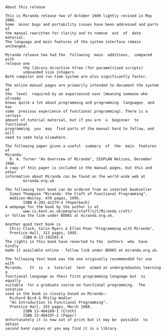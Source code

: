     About this release

    This is Miranda release two of October 1989 lightly revised in May 2006.
    Some  minor bugs and portability issues have been addressed and parts of
    the manual rewritten for clarity and to remove  out  of  date  material.
    The language and main features of the system interface remain unchanged.

    Miranda release two had the  following  main  additions,  compared  with
    release one
            the library directive %free (for parametrised scripts)
            unbounded size integers
    Both compiler and run time system are also significantly faster.

    The online manual pages are primarily intended to document the system at
    the  level  required by an experienced user (meaning someone who already
    knows quite a lot about programming and programming  languages  and  has
    some  previous experience of functional programming). There is a certain
    amount of tutorial material, but if you are  a  beginner  to  functional
    programming  you  may  find parts of the manual hard to follow, and will
    need to seek help elsewhere.

    The following paper gives a useful  summary  of  the  main  features  of
    Miranda:
      D. A. Turner "An Overview of Miranda", SIGPLAN Notices, December 1986.
    A copy of this paper is included in the manual pages, but this and other
    information about Miranda can be found on the world wide web at
            miranda.org.uk

    The following text book can be ordered from an internet bookseller
      Simon Thompson "Miranda: the Craft of Functional Programming",
      Addison-Wesley, 470 pages, 1995.
            ISBN 0-201-42279-4 (Paperback)
    A webpage for the book by the author is at
            www.cs.kent.ac.uk/people/staff/sjt/Miranda_craft/
    or follow the link under BOOKS at miranda.org.uk.

    Another good text book is
      Chris Clack, Colin Myers & Ellen Poon "Programming with Miranda",
      Prentice Hall, 312 pages, 1995.
            ISBN 0-13-192592-X
    The rights in this book have reverted to the  authors  who  have  kindly
    made it available online - follow link under BOOKS at miranda.org.uk.

    The following text book was the one originally recommended for use  with
    Miranda.   It  is  a  tutorial  text  aimed at undergraduates learning a
    functional language as their first programming language but  is  equally
    suitable  for a graduate course on functional programming.  The notation
    used in the book is closely based on Miranda:-
      Richard Bird & Philip Wadler
      "An Introduction to Functional Programming",
      Prentice Hall, 293 pages, March 1988.
            ISBN 13-484189-1 (Cloth)
            ISBN 13-484197-2 (Paper)
    Unfortunately it is now out of print but it may be  possible  to  obtain
    second hand copies or you may find it in a library.
